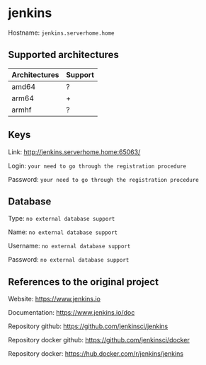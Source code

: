 # jenkins

Hostname: `jenkins.serverhome.home`

## Supported architectures

| Architectures | Support |
| :------------ | :------ |
| amd64         | ?       |
| arm64         | +       |
| armhf         | ?       |

## Keys

Link: http://jenkins.serverhome.home:65063/

Login: `your need to go through the registration procedure`

Password: `your need to go through the registration procedure`

## Database

Type: `no external database support`

Name: `no external database support`

Username: `no external database support`

Password: `no external database support`

## References to the original project

Website: https://www.jenkins.io

Documentation: https://www.jenkins.io/doc

Repository github: https://github.com/jenkinsci/jenkins

Repository docker github: https://github.com/jenkinsci/docker

Repository docker: https://hub.docker.com/r/jenkins/jenkins